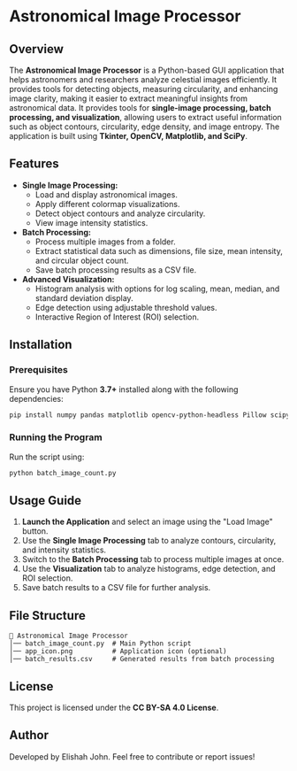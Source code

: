 # Astronomical Image Processor

## Overview

The **Astronomical Image Processor** is a Python-based GUI application that helps astronomers and researchers analyze celestial images efficiently. It provides tools for detecting objects, measuring circularity, and enhancing image clarity, making it easier to extract meaningful insights from astronomical data. It provides tools for **single-image processing, batch processing, and visualization**, allowing users to extract useful information such as object contours, circularity, edge density, and image entropy. The application is built using **Tkinter, OpenCV, Matplotlib, and SciPy**.

## Features

- **Single Image Processing:**
  - Load and display astronomical images.
  - Apply different colormap visualizations.
  - Detect object contours and analyze circularity.
  - View image intensity statistics.
- **Batch Processing:**
  - Process multiple images from a folder.
  - Extract statistical data such as dimensions, file size, mean intensity, and circular object count.
  - Save batch processing results as a CSV file.
- **Advanced Visualization:**
  - Histogram analysis with options for log scaling, mean, median, and standard deviation display.
  - Edge detection using adjustable threshold values.
  - Interactive Region of Interest (ROI) selection.

## Installation

### Prerequisites

Ensure you have Python **3.7+** installed along with the following dependencies:

```bash
pip install numpy pandas matplotlib opencv-python-headless Pillow scipy
```

### Running the Program

Run the script using:

```bash
python batch_image_count.py
```

## Usage Guide

1. **Launch the Application** and select an image using the "Load Image" button.
2. Use the **Single Image Processing** tab to analyze contours, circularity, and intensity statistics.
3. Switch to the **Batch Processing** tab to process multiple images at once.
4. Use the **Visualization** tab to analyze histograms, edge detection, and ROI selection.
5. Save batch results to a CSV file for further analysis.

## File Structure

```
📂 Astronomical Image Processor
│── batch_image_count.py  # Main Python script
│── app_icon.png          # Application icon (optional)
│── batch_results.csv     # Generated results from batch processing
```

## License

This project is licensed under the **CC BY-SA 4.0 License**.

## Author

Developed by Elishah John. Feel free to contribute or report issues!

